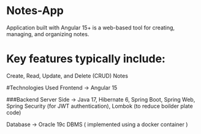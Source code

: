 # Notes-App

Application built with Angular 15+ is a web-based tool for creating, managing, and organizing notes. 

# Key features typically include:
Create, Read, Update, and Delete (CRUD) Notes

#Technologies Used
  Frontend -> Angular 15

  ###Backend
  Server Side -> Java 17, Hibernate 6, Spring Boot, Spring Web, Spring Security (for JWT authentication), 
  Lombok (to reduce boilder plate code)

  Database -> Oracle 19c DBMS ( implemented using a docker container )
  
